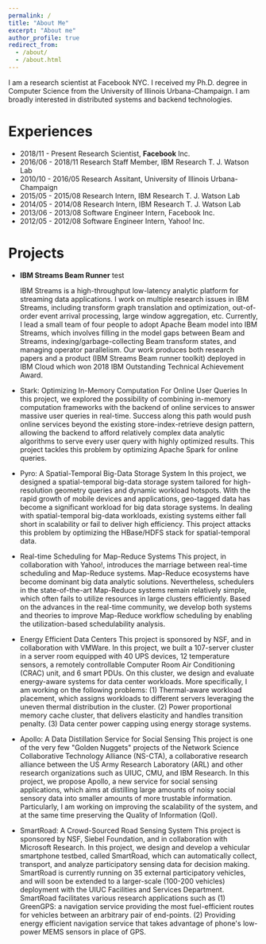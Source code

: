```yaml
---
permalink: /
title: "About Me"
excerpt: "About me"
author_profile: true
redirect_from: 
  - /about/
  - /about.html
---
```


I am a research scientist at Facebook NYC. I received my Ph.D. degree in Computer Science from the University of Illinois Urbana-Champaign. I am broadly interested in distributed systems and backend technologies. 

Experiences
======
* 2018/11 - Present Research Scientist, **Facebook** Inc.
* 2016/06 - 2018/11 Research Staff Member, IBM Research T. J. Watson Lab
* 2010/10 - 2016/05 Research Assitant, University of Illinois Urbana-Champaign
* 2015/05 - 2015/08 Research Intern, IBM Research T. J. Watson Lab
* 2014/05 - 2014/08 Research Intern, IBM Research T. J. Watson Lab
* 2013/06 - 2013/08 Software Engineer Intern, Facebook Inc.
* 2012/05 - 2012/08 Software Engineer Intern, Yahoo! Inc.



Projects
======
* **IBM Streams Beam Runner** test

	IBM Streams is a high-throughput low-latency analytic platform for streaming data applications. I work on multiple research issues in IBM Streams, including transform graph translation and optimization, out-of-order event arrival processing, large window aggregation, etc. Currently, I lead a small team of four people to adopt Apache Beam model into IBM Streams, which involves filling in the model gaps between Beam and Streams, indexing/garbage-collecting Beam transform states, and managing operator parallelism. Our work produces both research papers and a product (IBM Streams Beam runner toolkit) deployed in IBM Cloud which won 2018 IBM Outstanding Technical Achievement Award.

* Stark: Optimizing In-Memory Computation For Online User Queries
	In this project, we explored the possibility of combining in-memory computation frameworks with the backend of online services to answer massive user queries in real-time. Success along this path would push online services beyond the existing store-index-retrieve design pattern, allowing the backend to afford relatively complex data analytic algorithms to serve every user query with highly optimized results. This project tackles this problem by optimizing Apache Spark for online queries.
* Pyro: A Spatial-Temporal Big-Data Storage System
	In this project, we designed a spatial-temporal big-data storage system tailored for high-resolution geometry queries and dynamic workload hotspots. With the rapid growth of mobile devices and applications, geo-tagged data has become a significant workload for big data storage systems. In dealing with spatial-temporal big-data workloads, existing systems either fall short in scalability or fail to deliver high efficiency. This project attacks this problem by optimizing the HBase/HDFS stack for spatial-temporal data.
* Real-time Scheduling for Map-Reduce Systems
	This project, in collaboration with Yahoo!, introduces the marriage between real-time scheduling and Map-Reduce systems. Map-Reduce ecosystems have become dominant big data analytic solutions. Nevertheless, schedulers in the state-of-the-art Map-Reduce systems remain relatively simple, which often fails to utilize resources in large clusters efficiently. Based on the advances in the real-time community, we develop both systems and theories to improve Map-Reduce workflow scheduling by enabling the utilization-based schedulability analysis.
* Energy Efficient Data Centers
	This project is sponsored by NSF, and in collaboration with VMWare. In this project, we built a 107-server cluster in a server room equipped with 40 UPS devices, 12 temperature sensors, a remotely controllable Computer Room Air Conditioning (CRAC) unit, and 6 smart PDUs. On this cluster, we design and evaluate energy-aware systems for data center workloads. More specifically, I am working on the following problems: (1) Thermal-aware workload placement, which assigns workloads to different servers leveraging the uneven thermal distribution in the cluster. (2) Power proportional memory cache cluster, that delivers elasticity and handles transition penalty. (3) Data center power capping using energy storage systems.
* Apollo: A Data Distillation Service for Social Sensing
	This project is one of the very few "Golden Nuggets" projects of the Network Science Collaborative Technology Alliance (NS-CTA), a collaborative research alliance between the US Army Research Laboratory (ARL) and other research organizations such as UIUC, CMU, and IBM Research. In this project, we propose Apollo, a new service for social sensing applications, which aims at distilling large amounts of noisy social sensory data into smaller amounts of more trustable information. Particularly, I am working on improving the scalability of the system, and at the same time preserving the Quality of Information (QoI).
* SmartRoad: A Crowd-Sourced Road Sensing System
	This project is sponsored by NSF, Siebel Foundation, and in collaboration with Microsoft Research. In this project, we design and develop a vehicular smartphone testbed, called SmartRoad, which can automatically collect, transport, and analyze participatory sensing data for decision making. SmartRoad is currently running on 35 external participatory vehicles, and will soon be extended to a larger-scale (100-200 vehicles) deployment with the UIUC Facilities and Services Department. SmartRoad facilitates various research applications such as (1) GreenGPS: a navigation service providing the most fuel-efficient routes for vehicles between an arbitrary pair of end-points. (2) Providing energy efficient navigation service that takes advantage of phone's low-power MEMS sensors in place of GPS.

